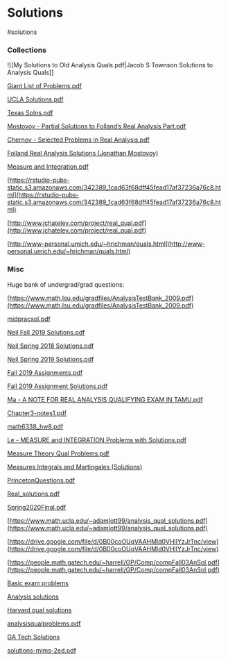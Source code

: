 # Solutions

#solutions 

### Collections

![[My Solutions to Old Analysis Quals.pdf|Jacob S Townson
Solutions to Analysis Quals]]

[Giant List of Problems.pdf](attachments/Giant_List_of_Problems.pdf)

[UCLA Solutions.pdf](attachments/UCLA_Solutions.pdf)

[Texas Solns.pdf](attachments/Texas_Solns.pdf)

[Mostovoy - Partial Solutions to Folland’s Real Analysis Part.pdf](attachments/Mostovoy_-_Partial_Solutions_to_Follands_Real_Analysis_Part.pdf)

[Chernov - Selected Problems in Real Analysis.pdf](attachments/Chernov_-_Selected_Problems_in_Real_Analysis.pdf)

[Folland Real Analysis Solutions (Jonathan Mostovoy)](attachments/Folland_Real_Analysis_Solns.pdf)

[Measure and Integration.pdf](attachments/Folland_Solutions.pdf)

[https://rstudio-pubs-static.s3.amazonaws.com/342389_1cad63f68dff45fead17af37236a76c8.html](https://rstudio-pubs-static.s3.amazonaws.com/342389_1cad63f68dff45fead17af37236a76c8.html)

[http://www.jchateley.com/project/real_qual.pdf](http://www.jchateley.com/project/real_qual.pdf)

[http://www-personal.umich.edu/~hrichman/quals.html](http://www-personal.umich.edu/~hrichman/quals.html)

### Misc

Huge bank of undergrad/grad questions:

[https://www.math.lsu.edu/gradfiles/AnalysisTestBank_2009.pdf](https://www.math.lsu.edu/gradfiles/AnalysisTestBank_2009.pdf)

[midpracsol.pdf](attachments/midpracsol.pdf)

[Neil Fall 2019 Solutions.pdf](attachments/Neil_Fall_2019_Solutions.pdf)

[Neil Spring 2018 Solutions.pdf](attachments/Neil_Spring_2018_Solutions.pdf)

[Neil Spring 2019 Solutions.pdf](attachments/Neil_Spring_2019_Solutions.pdf)

[Fall 2019 Assignments.pdf](attachments/Fall_2019_Assignments.pdf)

[Fall 2019 Assignment Solutions.pdf](attachments/Fall_2019_Assignment_Solutions.pdf)

[Ma - A NOTE FOR REAL ANALYSIS QUALIFYING EXAM IN TAMU.pdf](attachments/Ma_-_A_NOTE_FOR_REAL_ANALYSIS_QUALIFYING_EXAM_IN_TAMU.pdf)

[Chapter3-notes1.pdf](attachments/Chapter3-notes1.pdf)

[math6338_hw8.pdf](attachments/math6338_hw8.pdf)

[Le - MEASURE and INTEGRATION Problems with Solutions.pdf](attachments/Le_-_MEASURE_and_INTEGRATION_Problems_with_Solutions.pdf)

[Measure Theory Qual Problems.pdf](attachments/Measure_Theory_Qual_Problems.pdf)

[Measures Integrals and Martingales (Solutions)](attachments/Schilling_-_Acknowledgement._I_am_grateful_for_the_help_of_Dr..pdf)

[PrincetonQuestions.pdf](attachments/PrincetonQuestions.pdf)

[Real_solutions.pdf](attachments/Real_solutions.pdf)

[Spring2020Final.pdf](attachments/Spring2020Final.pdf)

[https://www.math.ucla.edu/~adamlott99/analysis_qual_solutions.pdf](https://www.math.ucla.edu/~adamlott99/analysis_qual_solutions.pdf)

[https://drive.google.com/file/d/0B00coOUqVAAHMld0VHlIYzJrTnc/view](https://drive.google.com/file/d/0B00coOUqVAAHMld0VHlIYzJrTnc/view)

[https://people.math.gatech.edu/~harrell/GP/Comp/compFall03AnSol.pdf](https://people.math.gatech.edu/~harrell/GP/Comp/compFall03AnSol.pdf)

[Basic exam problems](https://www.math.ucla.edu/~chparkin/index/BasicExamProblems_Analysis.pdf)

[Analysis solutions](https://people.math.gatech.edu/~harrell/GP/Comp/compSpringl04AnSol.pdf)

[Harvard qual solutions](http://abel.harvard.edu/graduate/quals/qf13sol.pdf)

[analysisqualproblems.pdf](https://drive.google.com/file/d/0B00coOUqVAAHMld0VHlIYzJrTnc/view)

[GA Tech Solutions](https://people.math.gatech.edu/~harrell/GP/Comp/compFall03AnSol.pdf)

[solutions-mims-2ed.pdf](attachments/solutions-mims-2ed.pdf)